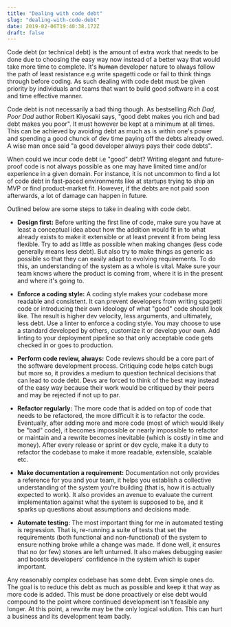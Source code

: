 ```yaml
---
title: "Dealing with code debt"
slug: "dealing-with-code-debt"
date: 2019-02-06T19:40:38.172Z
draft: false
---
```


Code debt (or technical debt) is the amount of extra work that needs to be done due to choosing the easy way now instead of a better way that would take more time to complete. It's ~~human~~ developer nature to always follow the path of least resistance e.g write spagetti code or fail to think things through before coding. As such dealing with code debt must be given priority by individuals and teams that want to build good software in a cost and time effective manner.

Code debt is not necessarily a bad thing though. As bestselling _Rich Dad, Poor Dad_ author Robert Kiyosaki says, "good debt makes you rich and bad debt makes you poor". It must however be kept at a minimum at all times. This can be achieved by avoiding debt as much as is within one's power and spending a good chunck of dev time paying off the debts already owed. A wise man once said "a good developer always pays their code debts".

When could we incur code debt i.e "good" debt? Writing elegant and future-proof code is not always possible as one may have limited time and/or experience in a given domain. For instance, it is not uncommon to find a lot of code debt in fast-paced environments like at startups trying to ship an MVP or find product-market fit. However, if the debts are not paid soon afterwards, a lot of damage can happen in future.

Outlined below are some steps to take in dealing with code debt.

- __Design first:__ Before writing the first line of code, make sure you have at least a conceptual idea about how the addition would fit in to what already exists to make it extensible or at least prevent it from being less flexible. Try to add as little as possible when making changes (less code generally means less debt). But also try to make things as generic as possible so that they can easily adapt to evolving requirements. To do this, an understanding of the system as a whole is vital. Make sure your team knows where the product is coming from, where it is in the present and where it's going to.

- __Enforce a coding style:__ A coding style makes your codebase more readable and consistent. It can prevent developers from writing spagetti code or introducing their own ideology of what "good" code should look like. The result is higher dev velocity, less arguments, and ultimately, less debt. Use a linter to enforce a coding style. You may choose to use a standard developed by others, customize it or develop your own. Add linting to your deployment pipeline so that only acceptable code gets checked in or goes to production.

- __Perform code review, always:__ Code reviews should be a core part of the software development process. Critiquing code helps catch bugs but more so, it provides a medium to question technical decisions that can lead to code debt. Devs are forced to think of the best way instead of the easy way because their work would be critiqued by their peers and may be rejected if not up to par.

- __Refactor regularly:__ The more code that is added on top of code that needs to be refactored, the more difficult it is to refactor the code. Eventually, after adding more and more code (most of which would likely be "bad" code), it becomes impossible or nearly impossible to refactor or maintain and a rewrite becomes inevitable (which is costly in time and money). After every release or sprint or dev cycle, make it a duty to refactor the codebase to make it more readable, extensible, scalable etc.

- __Make documentation a requirement:__ Documentation not only provides a reference for you and your team, it helps you establish a collective understanding of the system you're building (that is, how it is actually expected to work). It also provides an avenue to evaluate the current implementation against what the system is supposed to be, and it sparks up questions about assumptions and decisions made.

- __Automate testing:__ The most important thing for me in automated testing is regression. That is, re-running a suite of tests that set the requirements (both functional and non-functional) of the system to ensure nothing broke while a change was made. If done well, it ensures that no (or few) stones are left unturned. It also makes debugging easier and boosts developers' confidence in the system which is super important.

Any reasonably complex codebase has some debt. Even simple ones do. The goal is to reduce this debt as much as possible and keep it that way as more code is added. This must be done proactively or else debt would compound to the point where continued development isn't feasible any longer. At this point, a rewrite may be the only logical solution. This can hurt a business and its development team badly.